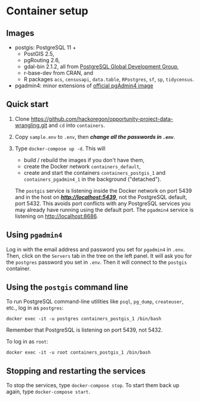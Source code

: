 # Container setup

## Images
* postgis: PostgreSQL 11 + 
    * PostGIS 2.5,
    * pgRouting 2.6,
    * gdal-bin 2.1.2, all from [PostgreSQL Global Development Group](https://wiki.postgresql.org/wiki/Apt),
    * r-base-dev from CRAN, and
    * R packages `acs`, `censusapi`, `data.table`, `RPostgres`, `sf`, `sp`, `tidycensus`.
* pgadmin4: minor extensions of [official pgAdmin4 image](https://hub.docker.com/r/dpage/pgadmin4/)

## Quick start
1. Clone <https://github.com/hackoregon/opportunity-project-data-wrangling.git> and `cd` into `containers`.
2. Copy `sample.env` to `.env`, then ***change all the passwords in `.env`***.
3. Type `docker-compose up -d`. This will
    * build / rebuild the images if you don't have them,
    * create the Docker network `containers_default`,
    * create and start the containers `containers_postgis_1` and `containers_pgadmin4_1` in the background ("detached").
    
    The `postgis` service is listening inside the Docker network on port 5439 and in the host on ***<http://localhost:5439>***, not the PostgreSQL default, port 5432. This avoids port conflicts with any PostgreSQL services you may already have running using the default port. The `pgadmin4` service is listening on <http://localhost:8686>.
    
## Using `pgadmin4`
Log in with the email address and password you set for `pgadmin4` in `.env`. Then, click on the `Servers` tab in the tree on the left panel. It will ask you for the `postgres` password you set in `.env`. Then it will connect to the `postgis` container.

## Using the `postgis` command line
To run PostgreSQL command-line utilities like `psql`, `pg_dump`, `createuser`, etc., log in as `postgres`:

```
docker exec -it -u postgres containers_postgis_1 /bin/bash
```

Remember that PostgreSQL is listening on port 5439, not 5432.

To log in as `root`:
```
docker exec -it -u root containers_postgis_1 /bin/bash
```

## Stopping and restarting the services
To stop the services, type `docker-compose stop`. To start them back up again, type `docker-compose start`.
